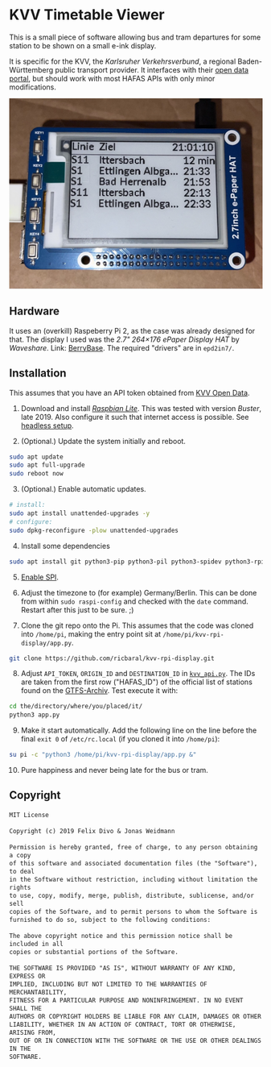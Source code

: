 # KVV Timetable Viewer

This is a small piece of software allowing bus and tram departures for some station to be shown on a small e-ink display.

It is specific for the KVV, the *Karlsruher Verkehrsverbund*, a regional Baden-Württemberg public transport provider.
It interfaces with their [open data portal](https://www.kvv.de/fahrplan/fahrplaene/open-data.html), but should work with most HAFAS APIs with only minor modifications.

![](example.jpg)

## Hardware

It uses an (overkill) Raspeberry Pi 2, as the case was already designed for that.
The display I used was the *2.7" 264×176 ePaper Display HAT* by *Waveshare*. Link: [BerryBase](https://www.berrybase.de/2.7-264-176-epaper-display-hat-fuer-raspberry-pi). The required "drivers" are in `epd2in7/`.


## Installation

This assumes that you have an API token obtained from [KVV Open Data](https://www.kvv.de/fahrplan/fahrplaene/open-data.html).

1. Download and install [*Raspbian Lite*](https://downloads.raspberrypi.org/raspbian_lite_latest). This was tested with version *Buster*, late 2019. Also configure it such that internet access is possible. See [headless setup](https://www.raspberrypi.org/documentation/configuration/wireless/headless.md).

2. (Optional.) Update the system initially and reboot.
```bash
sudo apt update
sudo apt full-upgrade
sudo reboot now
```

3. (Optional.) Enable automatic updates.
```bash
# install:
sudo apt install unattended-upgrades -y
# configure:
sudo dpkg-reconfigure -plow unattended-upgrades
```

4. Install some dependencies
```bash
sudo apt install git python3-pip python3-pil python3-spidev python3-rpi.gpio python3-dateutil fonts-lato -y
```

5. [Enable SPI](https://www.raspberrypi.org/documentation/hardware/raspberrypi/spi/README.md).

6. Adjust the timezone to (for example) Germany/Berlin. This can be done from within `sudo raspi-config` and checked with the `date` command. Restart after this just to be sure. ;)

7. Clone the git repo onto the Pi. This assumes that the code was cloned into `/home/pi`, making the entry point sit at `/home/pi/kvv-rpi-display/app.py`.
```bash
git clone https://github.com/ricbaral/kvv-rpi-display.git
```

8. Adjust `API_TOKEN`, `ORIGIN_ID` and `DESTINATION_ID` in [`kvv_api.py`](kvv_api.py). The IDs are taken from the first row ("HAFAS_ID") of the official list of stations found on the [GTFS-Archiv](https://projekte.kvv-efa.de/GTFS/google_transit.zip). Test execute it with:
```bash
cd the/directory/where/you/placed/it/
python3 app.py
```

9. Make it start automatically. Add the following line on the line before the final `exit 0` of `/etc/rc.local` (if you cloned it into `/home/pi`):
```bash
su pi -c "python3 /home/pi/kvv-rpi-display/app.py &"
```

10. Pure happiness and never being late for the bus or tram.

## Copyright

```
MIT License

Copyright (c) 2019 Felix Divo & Jonas Weidmann

Permission is hereby granted, free of charge, to any person obtaining a copy
of this software and associated documentation files (the "Software"), to deal
in the Software without restriction, including without limitation the rights
to use, copy, modify, merge, publish, distribute, sublicense, and/or sell
copies of the Software, and to permit persons to whom the Software is
furnished to do so, subject to the following conditions:

The above copyright notice and this permission notice shall be included in all
copies or substantial portions of the Software.

THE SOFTWARE IS PROVIDED "AS IS", WITHOUT WARRANTY OF ANY KIND, EXPRESS OR
IMPLIED, INCLUDING BUT NOT LIMITED TO THE WARRANTIES OF MERCHANTABILITY,
FITNESS FOR A PARTICULAR PURPOSE AND NONINFRINGEMENT. IN NO EVENT SHALL THE
AUTHORS OR COPYRIGHT HOLDERS BE LIABLE FOR ANY CLAIM, DAMAGES OR OTHER
LIABILITY, WHETHER IN AN ACTION OF CONTRACT, TORT OR OTHERWISE, ARISING FROM,
OUT OF OR IN CONNECTION WITH THE SOFTWARE OR THE USE OR OTHER DEALINGS IN THE
SOFTWARE.
```
